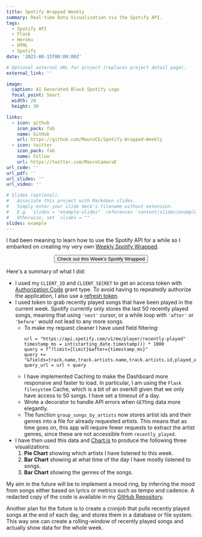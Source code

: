 ```yaml
---
title: Spotify Wrapped Weekly
summary: Real-time Data Visualization via the Spotify API.
tags:
  - Spotify API
  - Flask
  - Heroku
  - HTML
  - Spotify
date: '2023-08-15T00:00:00Z'

# Optional external URL for project (replaces project detail page).
external_link: ''

image:
  caption: AI Generated Black Spotify Logo
  focal_point: Smart
  width: 20
  height: 30

links:
  - icon: github
    icon_pack: fab
    name: GitHub
    url: https://github.com/MauroCE/Spotify-Wrapped-Weekly
  - icon: twitter
    icon_pack: fab
    name: Follow
    url: https://twitter.com/MauroCamaraE
url_code: ''
url_pdf: ''
url_slides: ''
url_video: ''

# Slides (optional).
#   Associate this project with Markdown slides.
#   Simply enter your slide deck's filename without extension.
#   E.g. `slides = "example-slides"` references `content/slides/example-slides.md`.
#   Otherwise, set `slides = ""`.
slides: example
---
```

I had been meaning to learn how to use the Spotify API for a while so I embarked on creating my very own [Weekly Spotify Wrapped](https://spotify-mood-ring-2a2e81fbe0b0.herokuapp.com). 

<div style="text-align: center;">
<button class="button" align="center" onclick="window.location.href='https://spotify-mood-ring-2a2e81fbe0b0.herokuapp.com'">Check out this Week's Spotify Wrapped</button>
</div>
<!-- <link rel="stylesheet" href="https://cdn.jsdelivr.net/npm/cf-gotham-fonts@1.0.0/gotham-font.min.css">
<div class="button-container">
    <a class="button" href='https://spotify-mood-ring-2a2e81fbe0b0.herokuapp.com'>
        Check out this Week's Spotify Wrapped
    </a>
</div> -->
<p></p>
Here's a summary of what I did:

- I used my `CLIENT_ID` and `CLIENT_SECRET` to get an access token with [Authorization Code](https://developer.spotify.com/documentation/web-api/tutorials/code-flow) grant type. To avoid having to repeatedly authorize the application, I also use a [refresh token](https://developer.spotify.com/documentation/ios/concepts/token-swap-and-refresh).
- I used token to grab recently played songs that have been played in the current week. Spotify currently only stores the last 50 recently played songs, meaning that using `'next'` cursor, or a while loop with `'after'` or `'before'` would not lead to any more songs. 
    - To make my request cleaner I have used field filtering:
      ```
      url = "https://api.spotify.com/v1/me/player/recently-played"
      timestamp_ms = int(starting_date.timestamp()) * 1000
      query = f"?limit={limit}&after={timestamp_ms}"
      query += "&fields=track.name,track.artists.name,track.artists.id,played_at"
      query_url = url + query
      ```
    - I have implemented Caching to make the Dashboard more responsive and faster to load. In particular, I am using the `Flask` `filesystem` Cache, which is a bit of an overkill given that we only have access to $50$ songs. I have set a timeout of a day.
    - Wrote a decorator to handle API errors when `GET`ting data more elegantly.
    - The function `group_songs_by_artists` now stores artist ids and their genres into a file for already requested artists. This means that as time goes on, this app will require fewer requests to extract the artist genres, since these are not accessible from `recently_played`. 
- I have then used this data and [Chart.js](https://www.chartjs.org/) to produce the following three visualizations:
    1. **Pie Chart** showing which artists I have listened to this week.
    2. **Bar Chart** showing at what time of the day I have mostly listened to songs.
    3. **Bar Chart** showing the genres of the songs.
    
My aim in the future will be to implement a mood ring, by inferring the mood from songs either based on lyrics or metrics such as tempo and cadence. A redacted copy of the code is available in my [GitHub Repository](https://github.com/MauroCE/Spotify-Wrapped-Weekly).

Another plan for the future is to create a cronjob that pulls recently played songs at the end of each day, and stores them in a database or file system. This way one can create a rolling-window of recently played songs and actually show data for the whole week. 
